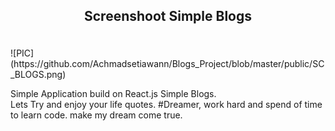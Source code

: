 <h2><p align="center"> Screenshoot Simple Blogs </h2>
<br

<p align="center">![PIC](https://github.com/Achmadsetiawann/Blogs_Project/blob/master/public/SC_BLOGS.png)

<br>
<p>Simple Application build on React.js Simple Blogs.<br>
Lets Try and enjoy your life quotes. #Dreamer, work hard and spend of time to learn code. make my dream come true.</p>

